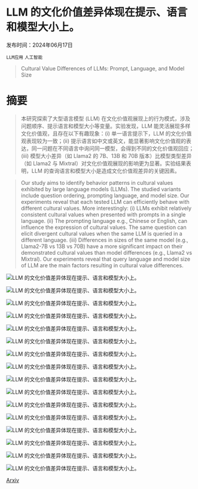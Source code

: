 # LLM 的文化价值差异体现在提示、语言和模型大小上。

发布时间：2024年06月17日

`LLM应用` `人工智能`

> Cultural Value Differences of LLMs: Prompt, Language, and Model Size

# 摘要

> 本研究探索了大型语言模型 (LLM) 在文化价值观展现上的行为模式，涉及问题顺序、提示语言和模型大小等变量。实验发现，LLM 能灵活展现多样文化价值观，且存在以下有趣现象：(i) 单一语言提示下，LLM 的文化价值观表现较为一致；(ii) 提示语言如中文或英文，能显著影响文化价值观的表达，同一问题在不同语言中询问同一模型，会得到不同的文化价值观回应；(iii) 模型大小差异（如 Llama2 的 7B、13B 和 70B 版本）比模型类型差异（如 Llama2 与 Mixtral）对文化价值观展现的影响更为显著。实验结果表明，LLM 的查询语言和模型大小是造成文化价值观差异的关键因素。

> Our study aims to identify behavior patterns in cultural values exhibited by large language models (LLMs). The studied variants include question ordering, prompting language, and model size. Our experiments reveal that each tested LLM can efficiently behave with different cultural values. More interestingly: (i) LLMs exhibit relatively consistent cultural values when presented with prompts in a single language. (ii) The prompting language e.g., Chinese or English, can influence the expression of cultural values. The same question can elicit divergent cultural values when the same LLM is queried in a different language. (iii) Differences in sizes of the same model (e.g., Llama2-7B vs 13B vs 70B) have a more significant impact on their demonstrated cultural values than model differences (e.g., Llama2 vs Mixtral). Our experiments reveal that query language and model size of LLM are the main factors resulting in cultural value differences.

![LLM 的文化价值差异体现在提示、语言和模型大小上。](../../../paper_images/2407.16891/x1.png)

![LLM 的文化价值差异体现在提示、语言和模型大小上。](../../../paper_images/2407.16891/x2.png)

![LLM 的文化价值差异体现在提示、语言和模型大小上。](../../../paper_images/2407.16891/x3.png)

![LLM 的文化价值差异体现在提示、语言和模型大小上。](../../../paper_images/2407.16891/x4.png)

![LLM 的文化价值差异体现在提示、语言和模型大小上。](../../../paper_images/2407.16891/x5.png)

![LLM 的文化价值差异体现在提示、语言和模型大小上。](../../../paper_images/2407.16891/x6.png)

![LLM 的文化价值差异体现在提示、语言和模型大小上。](../../../paper_images/2407.16891/x7.png)

![LLM 的文化价值差异体现在提示、语言和模型大小上。](../../../paper_images/2407.16891/x8.png)

![LLM 的文化价值差异体现在提示、语言和模型大小上。](../../../paper_images/2407.16891/x9.png)

![LLM 的文化价值差异体现在提示、语言和模型大小上。](../../../paper_images/2407.16891/x10.png)

![LLM 的文化价值差异体现在提示、语言和模型大小上。](../../../paper_images/2407.16891/x11.png)

![LLM 的文化价值差异体现在提示、语言和模型大小上。](../../../paper_images/2407.16891/x12.png)

![LLM 的文化价值差异体现在提示、语言和模型大小上。](../../../paper_images/2407.16891/x13.png)

![LLM 的文化价值差异体现在提示、语言和模型大小上。](../../../paper_images/2407.16891/x14.png)

![LLM 的文化价值差异体现在提示、语言和模型大小上。](../../../paper_images/2407.16891/x15.png)

![LLM 的文化价值差异体现在提示、语言和模型大小上。](../../../paper_images/2407.16891/x16.png)

[Arxiv](https://arxiv.org/abs/2407.16891)